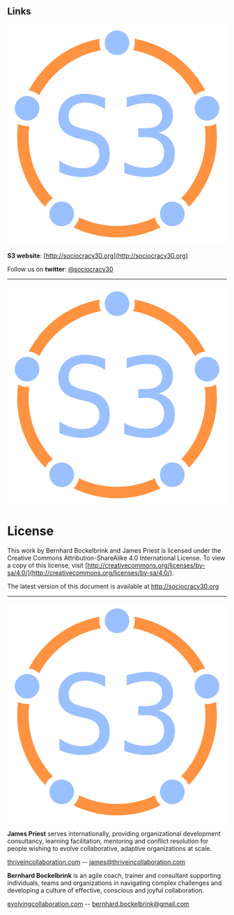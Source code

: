 ## Links

![fit](img/framework/logo.png)

**S3 website**: [http://sociocracy30.org](http://sociocracy30.org)

Follow us on **twitter**: [@sociocracy30](http://twitter.com/@sociocracy30)

---

![fit](img/framework/logo.png)

# License

This work by Bernhard Bockelbrink and James Priest is licensed under the Creative Commons Attribution-ShareAlike 4.0 International License. To view a copy of this license, visit 
[http://creativecommons.org/licenses/by-sa/4.0/](http://creativecommons.org/licenses/by-sa/4.0/).

The latest version of this document is available at 
<http://sociocracy30.org>

---

![fit](img/framework/logo.png)

**James Priest** serves internationally, providing organizational development consultancy, learning facilitation, mentoring and conflict resolution for people wishing to evolve collaborative, adaptive organizations at scale.

[thriveincollaboration.com](http://thriveincollaboration.com)  -- [james@thriveincollaboration.com](mailto:james@thriveincollaboration.com)

**Bernhard Bockelbrink** is an agile coach, trainer and consultant supporting individuals, teams and organizations in navigating complex challenges and developing a culture of effective, conscious and joyful collaboration.

[evolvingcollaboration.com](http://evolvingcollaboration.com) -- [bernhard.bockelbrink@gmail.com](mailto:bernhard.bockelbrink@gmail.com)
